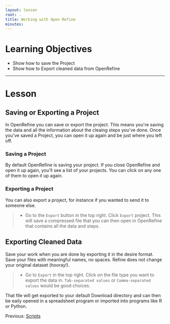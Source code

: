 ```yaml
---
layout: lesson
root: .
title: Working with Open Refine
minutes: 
---
```


# Learning Objectives

* Show how to save the Project
* Show how to Export cleaned data from OpenRefine

----------------------------------------------------

# Lesson

## Saving or Exporting a Project

In OpenRefine you can save or export the project. This means you're saving the data and all the 
information about the cleaing steps you've done. Once you've saved a Project, you can
open it up again and be just where you left off.

### Saving a Project

By default OpenRefine is saving your project. If you close OpenRefine and open it up again,
you'll see a list of your projects. You can click on any one of them to open it up again.

### Exporting a Project

You can also export a project, for instance if you wanted to send it to someone else. 

> - Go to the `Export` button in the top right. Click `Export`
>   project. This will save a compressed file that you can then open
>   in OpenRefine that contains all the data and steps.


## Exporting Cleaned Data 

Save your work when you are done by exporting it in the desire
format. Save your files with meaningful names, no spaces. Refine does
not change your original dataset (hooray!).


> - Go to `Export` in the top right. Click on the file type you want
>   to export the data in. `Tab-separated values` or `Comma-separated
>   values` would be good choices.


That file will get exported to your default Download directory and can
then be eaily opened in a spreadsheet program or imported into
programs like R or Python.

Previous: [Scripts](02-scripts.html) 
